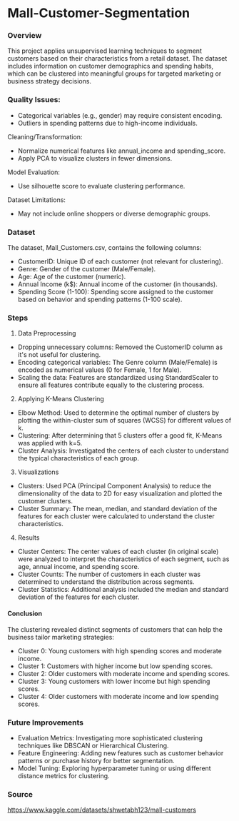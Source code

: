 # Mall-Customer-Segmentation

### Overview

This project applies unsupervised learning techniques to segment customers based on their characteristics from a retail dataset. The dataset includes information on customer demographics and spending habits, which can be clustered into meaningful groups for targeted marketing or business strategy decisions.

### Quality Issues:

- Categorical variables (e.g., gender) may require consistent encoding.
- Outliers in spending patterns due to high-income individuals.

Cleaning/Transformation:
- Normalize numerical features like annual_income and spending_score.
- Apply PCA to visualize clusters in fewer dimensions.

Model Evaluation:
- Use silhouette score to evaluate clustering performance.

Dataset Limitations:
- May not include online shoppers or diverse demographic groups.

### Dataset

The dataset, Mall_Customers.csv, contains the following columns:

- CustomerID: Unique ID of each customer (not relevant for clustering).
- Genre: Gender of the customer (Male/Female).
- Age: Age of the customer (numeric).
- Annual Income (k$): Annual income of the customer (in thousands).
- Spending Score (1-100): Spending score assigned to the customer based on behavior and spending patterns (1-100 scale).

### Steps

1. Data Preprocessing

- Dropping unnecessary columns: Removed the CustomerID column as it's not useful for clustering.
- Encoding categorical variables: The Genre column (Male/Female) is encoded as numerical values (0 for Female, 1 for Male).
- Scaling the data: Features are standardized using StandardScaler to ensure all features contribute equally to the clustering process.

2. Applying K-Means Clustering

- Elbow Method: Used to determine the optimal number of clusters by plotting the within-cluster sum of squares (WCSS) for different values of k.
- Clustering: After determining that 5 clusters offer a good fit, K-Means was applied with k=5.
- Cluster Analysis: Investigated the centers of each cluster to understand the typical characteristics of each group.

3. Visualizations

- Clusters: Used PCA (Principal Component Analysis) to reduce the dimensionality of the data to 2D for easy visualization and plotted the customer clusters.
- Cluster Summary: The mean, median, and standard deviation of the features for each cluster were calculated to understand the cluster characteristics.

4. Results

- Cluster Centers: The center values of each cluster (in original scale) were analyzed to interpret the characteristics of each segment, such as age, annual income, and spending score.
- Cluster Counts: The number of customers in each cluster was determined to understand the distribution across segments.
- Cluster Statistics: Additional analysis included the median and standard deviation of the features for each cluster.

#### Conclusion

The clustering revealed distinct segments of customers that can help the business tailor marketing strategies:

- Cluster 0: Young customers with high spending scores and moderate income.
- Cluster 1: Customers with higher income but low spending scores.
- Cluster 2: Older customers with moderate income and spending scores.
- Cluster 3: Young customers with lower income but high spending scores.
- Cluster 4: Older customers with moderate income and low spending scores.

### Future Improvements

- Evaluation Metrics: Investigating more sophisticated clustering techniques like DBSCAN or Hierarchical Clustering.
- Feature Engineering: Adding new features such as customer behavior patterns or purchase history for better segmentation.
- Model Tuning: Exploring hyperparameter tuning or using different distance metrics for clustering.

### Source

https://www.kaggle.com/datasets/shwetabh123/mall-customers

